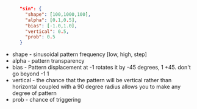 ```json
      "sin": {
        "shape": [100,1000,100],
        "alpha": [0.1,0.5],
        "bias": [-1.0,1.0],
        "vertical": 0.5,
        "prob": 0.5
      }
```
- shape - sinusoidal pattern frequency [low, high, step]
- alpha - pattern transparency
- bias - Pattern displacement at -1 rotates it by -45 degrees, 1 +45. don't go beyond -1 1
- vertical - the chance that the pattern will be vertical rather than horizontal coupled with a 90 degree radius allows you to make any degree of pattern
- prob - chance of triggering
